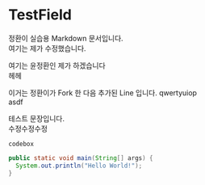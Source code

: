 # TestField
정환이 실습용 Markdown 문서입니다.  
여기는 제가 수정했습니다.

여기는 윤정환인 제가 하겠습니다  
헤헤  

이거는 정환이가 Fork 한 다음 추가된 Line 입니다.
qwertyuiop  
asdf

테스트 문장입니다.  
수정수정수정

`codebox`

```Java
public static void main(String[] args) {
  System.out.println("Hello World!");
}
```